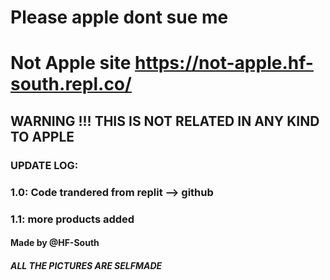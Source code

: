 # Please apple dont sue me
# Not Apple site https://not-apple.hf-south.repl.co/
## WARNING !!! THIS IS NOT RELATED IN ANY KIND TO APPLE
### UPDATE LOG:
### 1.0: Code trandered from replit --> github
### 1.1: more products added


#### Made by @HF-South
##### ALL THE PICTURES ARE SELFMADE

